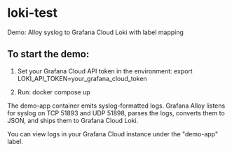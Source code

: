 # loki-test
Demo: Alloy syslog to Grafana Cloud Loki with label mapping

## To start the demo:

1. Set your Grafana Cloud API token in the environment:
   export LOKI_API_TOKEN=your_grafana_cloud_token

2. Run:
   docker compose up

The demo-app container emits syslog-formatted logs. Grafana Alloy listens for syslog on TCP 51893 and UDP 51898,
parses the logs, converts them to JSON, and ships them to Grafana Cloud Loki.

You can view logs in your Grafana Cloud instance under the "demo-app" label.
